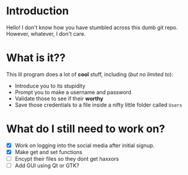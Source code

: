 # Introduction
Hello! I don't know how you have stumbled across this dumb git repo.
However, whatever, I don't care.
# What is it??
This lil program does a lot of **cool** stuff, including (*but no limited to*):
* Introduce you to its stupidity
* Prompt you to make a username and password
* Validate those to see if their **worthy**
* Save those credentials to a file inside a nifty little folder called `Users`
# What do I still need to work on?
- [x] Work on logging into the social media after initial signup.
- [x] Make get and set functions
- [ ] Encypt their files so they dont get haxxors
- [ ] Add GUI using Qt or GTK?
